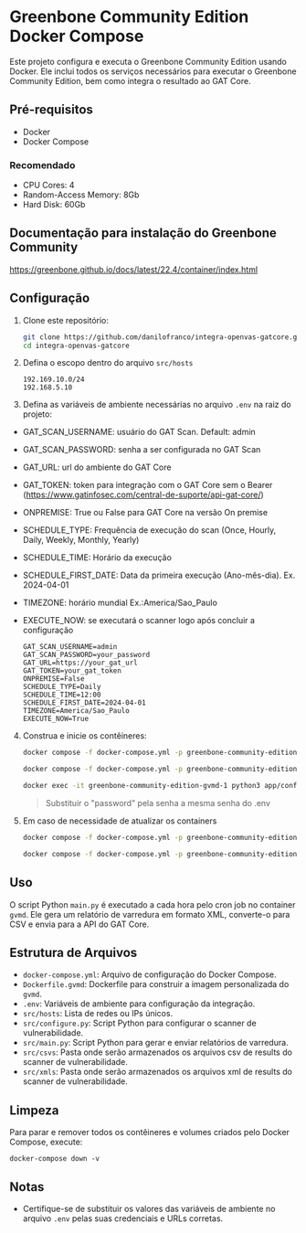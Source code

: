 # Greenbone Community Edition Docker Compose

Este projeto configura e executa o Greenbone Community Edition usando Docker. Ele inclui todos os serviços necessários para executar o Greenbone Community Edition, bem como integra o resultado ao GAT Core.

## Pré-requisitos

- Docker
- Docker Compose

### Recomendado
- CPU Cores: 4
- Random-Access Memory: 8Gb
- Hard Disk: 60Gb

## Documentação para instalação do Greenbone Community
https://greenbone.github.io/docs/latest/22.4/container/index.html

## Configuração

1. Clone este repositório:
   ```sh
   git clone https://github.com/danilofranco/integra-openvas-gatcore.git
   cd integra-openvas-gatcore
   ```
   
2. Defina o escopo dentro do arquivo `src/hosts`
   ```
   192.169.10.0/24
   192.168.5.10
   ```

3. Defina as variáveis de ambiente necessárias no arquivo `.env` na raiz do projeto:

- GAT_SCAN_USERNAME: usuário do GAT Scan. Default: admin
- GAT_SCAN_PASSWORD: senha a ser configurada no GAT Scan 
- GAT_URL: url do ambiente do GAT Core
- GAT_TOKEN: token para integração com o GAT Core sem o Bearer (https://www.gatinfosec.com/central-de-suporte/api-gat-core/)
- ONPREMISE: True ou False para GAT Core na versão On premise
- SCHEDULE_TYPE: Frequência de execução do scan (Once, Hourly, Daily, Weekly, Monthly, Yearly)
- SCHEDULE_TIME: Horário da execução
- SCHEDULE_FIRST_DATE: Data da primeira execução (Ano-mês-dia). Ex. 2024-04-01
- TIMEZONE: horário mundial Ex.:America/Sao_Paulo
- EXECUTE_NOW: se executará o scanner logo após concluir a configuração

   ```
   GAT_SCAN_USERNAME=admin
   GAT_SCAN_PASSWORD=your_password
   GAT_URL=https://your_gat_url
   GAT_TOKEN=your_gat_token
   ONPREMISE=False
   SCHEDULE_TYPE=Daily
   SCHEDULE_TIME=12:00
   SCHEDULE_FIRST_DATE=2024-04-01
   TIMEZONE=America/Sao_Paulo
   EXECUTE_NOW=True
   ```

4. Construa e inicie os contêineres:
   ```sh
   docker compose -f docker-compose.yml -p greenbone-community-edition up -d --build

   docker compose -f docker-compose.yml -p greenbone-community-edition exec -u gvmd gvmd gvmd --user=admin --new-password='<password>'

   docker exec -it greenbone-community-edition-gvmd-1 python3 app/configure.py
   ```
   > Substituir o "password" pela senha a mesma senha do .env

5. Em caso de necessidade de atualizar os containers
   ```sh
   docker compose -f docker-compose.yml -p greenbone-community-edition pull

   docker compose -f docker-compose.yml -p greenbone-community-edition up -d
   ```
## Uso
O script Python `main.py` é executado a cada hora pelo cron job no container `gvmd`. Ele gera um relatório de varredura em formato XML, converte-o para CSV e envia para a API do GAT Core.

## Estrutura de Arquivos

- `docker-compose.yml`: Arquivo de configuração do Docker Compose.
- `Dockerfile.gvmd`: Dockerfile para construir a imagem personalizada do `gvmd`.
- `.env`: Variáveis de ambiente para configuração da integração.
- `src/hosts`: Lista de redes ou IPs únicos.
- `src/configure.py`: Script Python para configurar o scanner de vulnerabilidade.
- `src/main.py`: Script Python para gerar e enviar relatórios de varredura.
- `src/csvs`: Pasta onde serão armazenados os arquivos csv de results do scanner de vulnerabilidade.
- `src/xmls`: Pasta onde serão armazenados os arquivos xml de results do scanner de vulnerabilidade.

## Limpeza

Para parar e remover todos os contêineres e volumes criados pelo Docker Compose, execute:
```
docker-compose down -v
```

## Notas

- Certifique-se de substituir os valores das variáveis de ambiente no arquivo `.env` pelas suas credenciais e URLs corretas.
